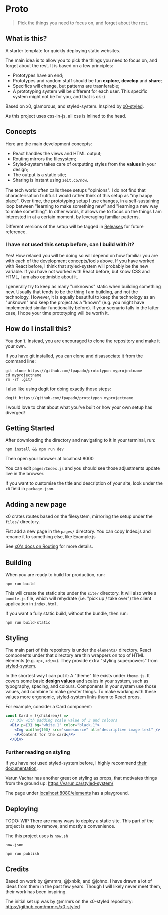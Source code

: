 # Proto

> Pick the things you need to focus on, and forget about the rest.

## What is this?
A starter template for quickly deploying static websites.

The main idea is to allow you to pick the things you need to focus on, and forget about the rest.
It is based on a few principles:
- Prototypes have an end;
- Prototypes and random stuff should be fun **explore**, **develop** and **share**;
- Specifics will change, but patterns are trasnferable;
- A prototyping system will be different for each user. This specific system might not be for you, and that is ok :)

Based on x0, glamorous, and styled-system.
Inspired by [x0-styled](https://github.com/mrmrs/x0-styled).

As this project uses css-in-js, all css is inlined to the head.

## Concepts
Here are the main development concepts:
- React handles the views and HTML output;
- Routing mirrors the filesystem;
- Styled-system takes care of outputting styles from the **values** in your design;
- The output is a static site;
- Sharing is instant using `zeit.co/now`.

The tech world often calls these setups "opinions".
I do not find that characterisation frutiful.
I would rather think of this setup as "my happy place".
Over time, the prototyping setup I use changes, in a self-sustaining loop between "learning to make something new" and "learning a new way to make something".
In other words, it allows me to focus on the things I am interested in at a certain moment, by leveraging familiar patterns.

Different versions of the setup will be tagged in [Releases]() for future reference.

### I have not used this setup before, can I build with it?
Yes! How relaxed you will be doing so will depend on how familiar you are with each of the development concepts/tools above.
If you have worked with React before, I think that styled-system will probably be the new variable.
If you have not worked with React before, but know CSS and HTML, I am also optimistic about it.

I generally try to keep as many "unknowns" static when building something new. Usually that tends to be the thing I am building, and not the technology.
However, it is equally beautiful to keep the technology as an "unknown" and keep the project as a "known" (e.g. you might have implemented similar functionality before).
If your scenario falls in the latter case, I hope your time prototyping will be worth it.

## How do I install this?
You don't.
Instead, you are encouraged to clone the repository and make it your own.

If you have [git]() installed, you can clone and disassociate it from the command line:
```
git clone https://github.com/fpapado/prototypon myprojectname
cd myprojectname
rm -rf .git/
```

I also like using [degit]() for doing exactly those steps:
```shell
degit https://github.com/fpapado/prototypon myprojectname
```

I would love to chat about what you've built or how your own setup has diverged!

## Getting Started
After downloading the directory and navigating to it in your terminal, run:

```
npm install && npm run dev
```

Then open your browser at localhost:8000

You can edit `pages/Index.js` and you should see those adjustments update live in the browser.

If you want to customise the title and description of your site, look under the `x0` field in `package.json`.

## Adding a new page
x0 crates routes based on the filesystem, mirroring the setup under the `files/` directory.

Fist add a new page in the `pages/` directory. 
You can copy Index.js and rename it to something else, like Example.js

See [x0's docs on Routing](https://github.com/c8r/x0#routing) for more details.

## Building
When you are ready to build for production, run:

```shell
npm run build
```

This will create the static site under the `site/` directory.
It will also write a `bundle.js` file, which will rehydrate (i.e. "pick up / take over") the client application in `index.html`.

If you want a fully static build, without the bundle, then run:

```shell
npm run build-static
```

## Styling
The main part of this repository is under the `elements/` directory.
React components under that directory are thin wrappers on top of HTML elements (e.g. `<p>`, `<div>`).
They provide extra "styling superpowers" from [styled-system]().

In the shortest way I can put it:
A "theme" file exists under `theme.js`. It covers some basic **design values** and scales in your system, such as typography, spacing, and colours.
Components in your system use those values, and combine to make greater things.
To make working with these values more ergonomic, styled-system links them to React props.

For example, consider a Card component:

```jsx
const Card = ({children}) =>
  // Div with padding scale value of 3 and colours
  <Div p={3} bg="white.1" color="black.1">
    <Img width={100} src="somesource" alt="descriptive image text" />
    <P>Content for the card</P>
  </Div>
```

### Further reading on styling
If you have not used styled-system before, I highly recommend [their documentation]().

Varun Vachar has another great on styling as props, that motivates things from the ground up:
https://varun.ca/styled-system/

The page under [localhost:8080/elements](localhost:8080/elements) has a playground.

## Deploying
TODO: WIP
There are many ways to deploy a static site.
This part of the project is easy to remove, and mostly a convenience.

The this project uses is `now.sh`

`now.json`

```shell
npm run publish
```

## Credits
Based on work by @mrmrs, @jxnblk, and @johno.
I have drawn a lot of ideas from them in the past few years.
Though I will likely never meet them, their work has been inspiring.

The initial set up was by @mrmrs on the x0-styled repository:
https://github.com/mrmrs/x0-styled
